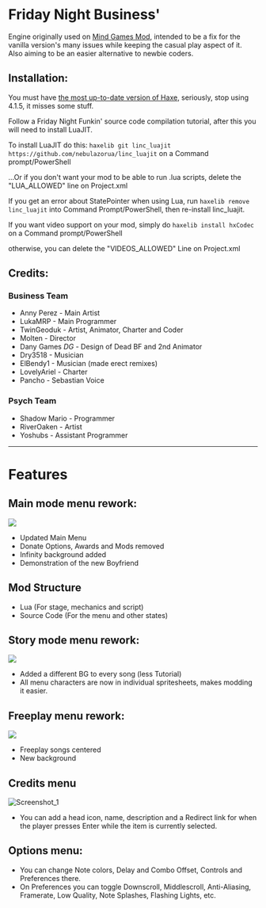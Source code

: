 # Friday Night Business'

Engine originally used on [Mind Games Mod](https://gamebanana.com/mods/301107), intended to be a fix for the vanilla version's many issues while keeping the casual play aspect of it. Also aiming to be an easier alternative to newbie coders.

## Installation:
You must have [the most up-to-date version of Haxe](https://haxe.org/download/), seriously, stop using 4.1.5, it misses some stuff.

Follow a Friday Night Funkin' source code compilation tutorial, after this you will need to install LuaJIT.

To install LuaJIT do this: `haxelib git linc_luajit https://github.com/nebulazorua/linc_luajit` on a Command prompt/PowerShell

...Or if you don't want your mod to be able to run .lua scripts, delete the "LUA_ALLOWED" line on Project.xml


If you get an error about StatePointer when using Lua, run `haxelib remove linc_luajit` into Command Prompt/PowerShell, then re-install linc_luajit.

If you want video support on your mod, simply do `haxelib install hxCodec` on a Command prompt/PowerShell

otherwise, you can delete the "VIDEOS_ALLOWED" Line on Project.xml

## Credits:

### Business Team
* Anny Perez - Main Artist
* LukaMRP - Main Programmer
* TwinGeoduk - Artist, Animator, Charter and Coder
* Molten - Director
* Dany Games *DG* - Design of Dead BF and 2nd Animator
* Dry3518 - Musician
* ElBendy1 - Musician (made erect remixes)
* LovelyAriel - Charter
* Pancho - Sebastian Voice

### Psych Team
* Shadow Mario - Programmer
* RiverOaken - Artist
* Yoshubs - Assistant Programmer
_____________________________________

# Features

## Main mode menu rework:
![](https://i.imgur.com/HdDYpyH.png)
* Updated Main Menu
* Donate Options, Awards and Mods removed
* Infinity background added
* Demonstration of the new Boyfriend

## Mod Structure
* Lua (For stage, mechanics and script)
* Source Code (For the menu and other states)

## Story mode menu rework:
![](https://i.imgur.com/Un3SuXm.png)
* Added a different BG to every song (less Tutorial)
* All menu characters are now in individual spritesheets, makes modding it easier.

## Freeplay menu rework:
![](https://i.imgur.com/oLuKRzA.png)
* Freeplay songs centered
* New background

## Credits menu
![Screenshot_1](https://i.imgur.com/8Wr83IP.png)
* You can add a head icon, name, description and a Redirect link for when the player presses Enter while the item is currently selected.

## Options menu:
* You can change Note colors, Delay and Combo Offset, Controls and Preferences there.
 * On Preferences you can toggle Downscroll, Middlescroll, Anti-Aliasing, Framerate, Low Quality, Note Splashes, Flashing Lights, etc.